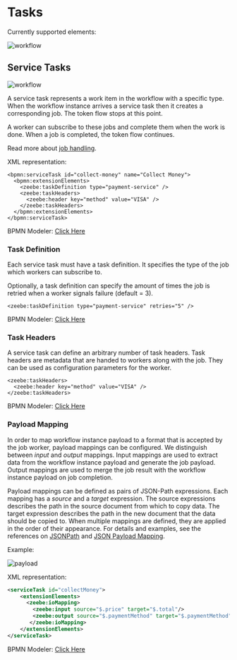 # Tasks

Currently supported elements:

![workflow](/bpmn-workflows/service-task.png)

## Service Tasks

![workflow](/bpmn-workflows/order-process.png)

A service task represents a work item in the workflow with a specific type.
When the workflow instance arrives a service task then it creates a corresponding job. The token flow stops at this point.

A worker can subscribe to these jobs and complete them when the work is done.
When a job is completed, the token flow continues.

Read more about [job handling](basics/job-workers.html).

XML representation:

```
<bpmn:serviceTask id="collect-money" name="Collect Money">
  <bpmn:extensionElements>
    <zeebe:taskDefinition type="payment-service" />
    <zeebe:taskHeaders>
      <zeebe:header key="method" value="VISA" />
    </zeebe:taskHeaders>
  </bpmn:extensionElements>
</bpmn:serviceTask>
```

BPMN Modeler: [Click Here](/bpmn-modeler/tasks.html#create-a-service-task)

### Task Definition

Each service task must have a task definition.
It specifies the type of the job which workers can subscribe to.

Optionally, a task definition can specify the amount of times the job is retried when a worker signals failure (default = 3).

```
<zeebe:taskDefinition type="payment-service" retries="5" />
```

BPMN Modeler: [Click Here](/bpmn-modeler/tasks.html#configure-job-type)

### Task Headers

A service task can define an arbitrary number of task headers.
Task headers are metadata that are handed to workers along with the job. They can be used as configuration parameters for the worker.

```
<zeebe:taskHeaders>
  <zeebe:header key="method" value="VISA" />
</zeebe:taskHeaders>
```

BPMN Modeler: [Click Here](/bpmn-modeler/tasks.html#add-task-header)

### Payload Mapping

In order to map workflow instance payload to a format that is accepted by the job worker, payload mappings can be configured. We distinguish between *input* and *output* mappings. Input mappings are used to extract data from the workflow instance payload and generate the job payload. Output mappings are used to merge the job result with the workflow instance payload on job completion.

Payload mappings can be defined as pairs of JSON-Path expressions. Each mapping has a *source* and a *target* expression. The source expressions describes the path in the source document from which to copy data. The target expression describes the path in the new document that the data should be copied to. When multiple mappings are defined, they are applied in the order of their appearance. For details and examples, see the references on [JSONPath](reference/json-path.html) and [JSON Payload Mapping](reference/json-payload-mapping.html).

Example:

![payload](/bpmn-workflows/payload3.png)

XML representation:

```xml
<serviceTask id="collectMoney">
    <extensionElements>
      <zeebe:ioMapping>
        <zeebe:input source="$.price" target="$.total"/>
        <zeebe:output source="$.paymentMethod" target="$.paymentMethod"/>
       </zeebe:ioMapping>
    </extensionElements>
</serviceTask>
```

BPMN Modeler: [Click Here](/bpmn-modeler/tasks.html#add-inputoutput-mapping)
